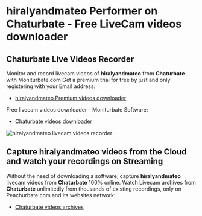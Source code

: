 # hiralyandmateo Performer on Chaturbate - Free LiveCam videos downloader

## Chaturbate Live Videos Recorder

Monitor and record livecam videos of **hiralyandmateo** from **Chaturbate** with Moniturbate.com
Get a premium trial for free by just and only registering with your Email address:
* [hiralyandmateo Premium videos downloader](https://moniturbate.com/request-demo-licence-key.html)

Free livecam videos downloader - Moniturbate Software:
* [Chaturbate videos downloader](https://moniturbate.com/moniturbate-download-software.html)

![hiralyandmateo livecam videos recorder](https://peachurnet.com/templates/moniturbate-software.png)


## Capture hiralyandmateo videos from the Cloud and watch your recordings on Streaming

Without the need of downloading a software, capture **hiralyandmateo** livecam videos from **Chaturbate** 100% online.
Watch Livecam archives from **Chaturbate** unlimitedly from thousands of existing recordings, only on Peachurbate.com and its websites network:
* [Chaturbate videos archives](https://peachurnet.com/)
